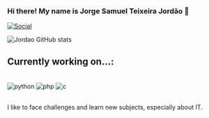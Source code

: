 ### Hi there! My name is Jorge Samuel Teixeira Jordão 👋


[![Social](https://img.shields.io/badge/LinkedIn-0077B5?style=for-the-badge&logo=linkedin&logoColor=white
)](https://www.linkedin.com/in/jorge-samuel-teixeira-jord%C3%A3o-792b381ab/)

![Jordao GitHub stats](https://github-readme-stats.vercel.app/api?username=JorgeSTJordao&show_icons=true&theme=gruvbox)

## Currently working on...:

<div style = "display: inline_block"><br/>
    <img align = "center" alt = "python" src = "https://img.shields.io/badge/Python-3776AB?style=for-the-badge&logo=python&logoColor=white">
    <img align = "center" alt = "php" src =  "https://img.shields.io/badge/PHP-777BB4?style=for-the-badge&logo=php&logoColor=white">
    <img align = "center" alt = "c" src = "https://img.shields.io/badge/C-00599C?style=for-the-badge&logo=c&logoColor=white">
</div><br/>

I like to face challenges and learn new subjects, especially about IT.

